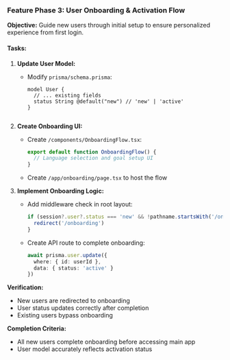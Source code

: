### Feature Phase 3: User Onboarding & Activation Flow

**Objective:** Guide new users through initial setup to ensure personalized experience from first login.

#### Tasks:
1. **Update User Model:**
   - Modify `prisma/schema.prisma`:
     ```prisma
     model User {
       // ... existing fields
       status String @default("new") // 'new' | 'active'
     }
   ```

2. **Create Onboarding UI:**
   - Create `/components/OnboardingFlow.tsx`:
     ```typescript
     export default function OnboardingFlow() {
       // Language selection and goal setup UI
     }
     ```
   - Create `/app/onboarding/page.tsx` to host the flow

3. **Implement Onboarding Logic:**
   - Add middleware check in root layout:
     ```typescript
     if (session?.user?.status === 'new' && !pathname.startsWith('/onboarding')) {
       redirect('/onboarding')
     }
     ```
   - Create API route to complete onboarding:
     ```typescript
     await prisma.user.update({
       where: { id: userId },
       data: { status: 'active' }
     })
     ```

**Verification:**
- New users are redirected to onboarding
- User status updates correctly after completion
- Existing users bypass onboarding

**Completion Criteria:**
- All new users complete onboarding before accessing main app
- User model accurately reflects activation status